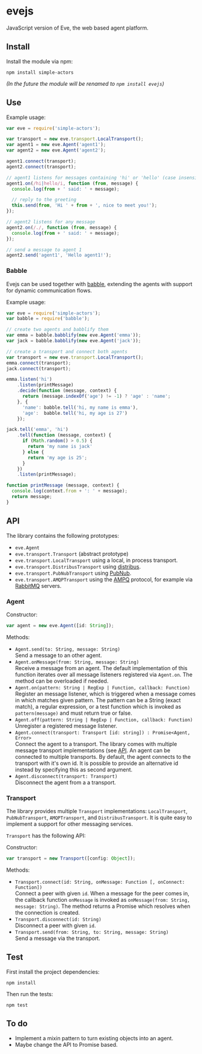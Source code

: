 # evejs

JavaScript version of Eve, the web based agent platform.


## Install

Install the module via npm:

    npm install simple-actors

*(In the future the module will be renamed to `npm install evejs`)*


## Use

Example usage:

```js
var eve = require('simple-actors');

var transport = new eve.transport.LocalTransport();
var agent1 = new eve.Agent('agent1');
var agent2 = new eve.Agent('agent2');

agent1.connect(transport);
agent2.connect(transport);

// agent1 listens for messages containing 'hi' or 'hello' (case insensitive)
agent1.on(/hi|hello/i, function (from, message) {
  console.log(from + ' said: ' + message);

  // reply to the greeting
  this.send(from, 'Hi ' + from + ', nice to meet you!');
});

// agent2 listens for any message
agent2.on(/./, function (from, message) {
  console.log(from + ' said: ' + message);
});

// send a message to agent 1
agent2.send('agent1', 'Hello agent1!');
```

### Babble

Evejs can be used together with [babble](https://github.com/enmasseio/babble), extending the agents with support for dynamic communication flows.

Example usage: 

```js
var eve = require('simple-actors');
var babble = require('babble');

// create two agents and babblify them
var emma = babble.babblify(new eve.Agent('emma'));
var jack = babble.babblify(new eve.Agent('jack'));

// create a transport and connect both agents
var transport = new eve.transport.LocalTransport();
emma.connect(transport);
jack.connect(transport);

emma.listen('hi')
    .listen(printMessage)
    .decide(function (message, context) {
      return (message.indexOf('age') != -1) ? 'age' : 'name';
    }, {
      'name': babble.tell('hi, my name is emma'),
      'age':  babble.tell('hi, my age is 27')
    });

jack.tell('emma', 'hi')
    .tell(function (message, context) {
      if (Math.random() > 0.5) {
        return 'my name is jack'
      } else {
        return 'my age is 25';
      }
    })
    .listen(printMessage);

function printMessage (message, context) {
  console.log(context.from + ': ' + message);
  return message;
}
```


## API

The library contains the following prototypes:

- `eve.Agent`
- `eve.transport.Transport` (abstract prototype)
- `eve.transport.LocalTransport` using a local, in process transport.
- `eve.transport.DistribusTransport` using [distribus](https://github.com/enmasseio/distribus).
- `eve.transport.PubNubTransport` using [PubNub](http://www.pubnub.com/).
- `eve.transport.AMQPTransport` using the [AMPQ](http://www.amqp.org/) protocol,
  for example via [RabbitMQ](https://www.rabbitmq.com/) servers.


### Agent

Constructor:

```js
var agent = new eve.Agent([id: String]);
```

Methods:

- `Agent.send(to: String, message: String)`  
  Send a message to an other agent.
- `Agent.onMessage(from: String, message: String)`  
  Receive a message from an agent. The default implementation of this function
  iterates over all message listeners registered via `Agent.on`. The method can
  be overloaded if needed.
- `Agent.on(pattern: String | RegExp | Function, callback: Function)`  
  Register an message listener, which is triggered when a message comes in which
  matches given pattern. The pattern can be a String (exact match), a
  regular expression, or a test function which is invoked as `pattern(message)`
  and must return true or false.
- `Agent.off(pattern: String | RegExp | Function, callback: Function)`  
  Unregister a registered message listener.
- `Agent.connect(transport: Transport [id: string]) : Promise<Agent, Error>`  
  Connect the agent to a transport. The library comes with multiple message 
  transport implementations (see [API](#api). An agent can be connected to 
  multiple transports. By default, the agent connects to the transport with
  it's own id. It is possible to provide an alternative id instead by specifying
  this as second argument.
- `Agent.disconnect(transport: Transport)`  
  Disconnect the agent from a a transport.


### Transport

The library provides multiple `Transport` implementations: `LocalTransport`,
`PubNubTransport`, `AMQPTransport`, and `DistribusTransport`. It is quite 
easy to implement a support for other messaging services.

`Transport` has the following API:

Constructor:

```js
var transport = new Transport([config: Object]);
```

Methods:

- `Transport.connect(id: String, onMessage: Function [, onConnect: Function])`  
  Connect a peer with given `id`. When a message for the peer comes in,
  the callback function `onMessage` is invoked as `onMessage(from: String,
  message: String)`. The method returns a Promise which resolves when the 
  connection is created.
- `Transport.disconnect(id: String)`  
  Disconnect a peer with given `id`.
- `Transport.send(from: String, to: String, message: String)`  
  Send a message via the transport.



## Test

First install the project dependencies:

    npm install

Then run the tests:

    npm test


## To do

- Implement a mixin pattern to turn existing objects into an agent.
- Maybe change the API to Promise based.
